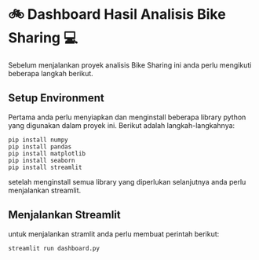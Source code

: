 # :bike: Dashboard Hasil Analisis Bike Sharing :computer:
Sebelum menjalankan proyek analisis Bike Sharing ini anda perlu mengikuti beberapa langkah berikut.

## Setup Environment
Pertama anda perlu menyiapkan dan menginstall beberapa library python yang digunakan dalam proyek ini. Berikut adalah langkah-langkahnya:

```
pip install numpy
pip install pandas
pip install matplotlib
pip install seaborn
pip install streamlit
```
setelah menginstall semua library yang diperlukan selanjutnya anda perlu menjalankan streamlit.

## Menjalankan Streamlit
untuk menjalankan stramlit anda perlu membuat perintah berikut:

```
streamlit run dashboard.py
```